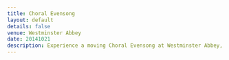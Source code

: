 ```yaml
---
title: Choral Evensong
layout: default
details: false
venue: Westminster Abbey
date: 20141021
description: Experience a moving Choral Evensong at Westminster Abbey, featuring beautiful choral music and traditional liturgy in a historic setting.
---
```


